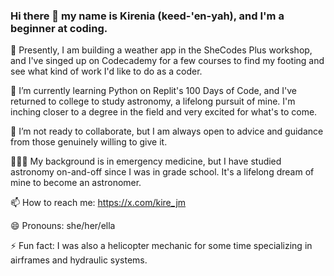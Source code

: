 ### Hi there 👋 my name is Kirenia (keed-'en-yah), and I'm a beginner at coding.
🔭 Presently, I am building a weather app in the SheCodes Plus workshop, and I've singed up on Codecademy for a few courses to find my footing and see what kind of work I'd like to do as a coder.

🌱 I’m currently learning Python on Replit's 100 Days of Code, and I've returned to college to study astronomy, a lifelong pursuit of mine. I'm inching closer to a degree in the field and very excited for what's to come.

👯 I’m not ready to collaborate, but I am always open to advice and guidance from those genuinely willing to give it.

👩🏽‍⚕️ My background is in emergency medicine, but I have studied astronomy on-and-off since I was in grade school. It's a lifelong dream of mine to become an astronomer. 

📫 How to reach me: https://x.com/kire_jm

😄 Pronouns: she/her/ella

⚡ Fun fact: I was also a helicopter mechanic for some time specializing in airframes and hydraulic systems.

